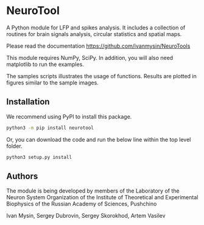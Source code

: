 # NeuroTool

A Python module for LFP and spikes analysis. It includes a collection of routines for brain signals analysis, circular statistics and spatial maps.

Please read the documentation https://github.com/ivanmysin/NeuroTools

This module requires NumPy, SciPy. In addition, you will also need matplotlib to run the examples.

The samples scripts illustrates the usage of functions. Results are plotted in figures similar to the sample images.

## Installation

We recommend using PyPI to install this package.

```bash
python3 -m pip install neurotool
```

Or, you can download the code and run the below line within the top level folder.
```bash
python3 setup.py install
```
## Authors

The module is being developed by members of the Laboratory of the Neuron System Organization of the Institute of Theoretical and Experimental Biophysics of the Russian Academy of Sciences, Pushchino

Ivan Mysin, Sergey Dubrovin, Sergey Skorokhod, Artem Vasilev
